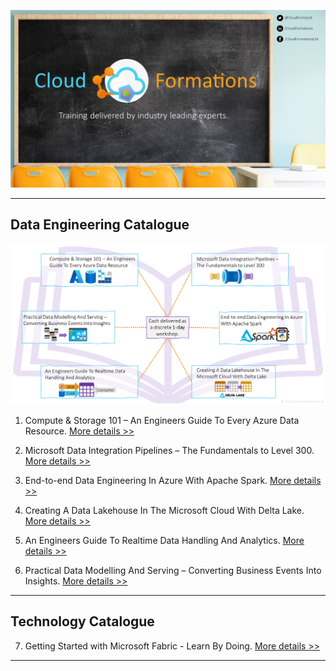 ![Classroom](./Classroom%20Board.png)
___

## Data Engineering Catalogue
![Course Catalogue](./Catalogue.png)

1. Compute & Storage 101 – An Engineers Guide To Every Azure Data Resource. [More details >>](1.%20Compute%20&%20Storage%20101%20–%20An%20Engineers%20Guide%20To%20Every%20Azure%20Data%20Resource/Overview.md)

2. Microsoft Data Integration Pipelines – The Fundamentals to Level 300. [More details >>](2.%20Microsoft%20Data%20Integration%20Pipelines%20–%20The%20Fundamentals%20to%20Level%20300/Overview.md)

3. End-to-end Data Engineering In Azure With Apache Spark. [More details >>](3.%20End-to-end%20Data%20Engineering%20In%20Azure%20With%20Apache%20Spark/Overview.md)

4. Creating A Data Lakehouse In The Microsoft Cloud With Delta Lake. [More details >>](3.%20End-to-end%20Data%20Engineering%20In%20Azure%20With%20Apache%20Spark/Overview.md)

5. An Engineers Guide To Realtime Data Handling And Analytics. [More details >>](4.%20Creating%20A%20Data%20Lakehouse%20In%20The%20Microsoft%20Cloud%20With%20Delta%20Lake/Overview.md)

6. Practical Data Modelling And Serving – Converting Business Events Into Insights. [More details >>](6.%20Practical%20Data%20Modelling%20And%20Serving%20–%20Converting%20Business%20Events%20Into%20Insights/Overview.md)

___

## Technology Catalogue

7. Getting Started with Microsoft Fabric - Learn By Doing. [More details >>](7.%20Getting%20Started%20with%20Microsoft%20Fabric%20-%20Learn%20by%20Doing/Overview.md)

___